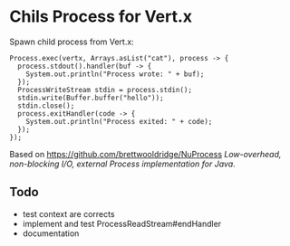 # Chils Process for Vert.x

Spawn child process from Vert.x:

```
Process.exec(vertx, Arrays.asList("cat"), process -> {
  process.stdout().handler(buf -> {
    System.out.println("Process wrote: " + buf);
  });
  ProcessWriteStream stdin = process.stdin();
  stdin.write(Buffer.buffer("hello"));
  stdin.close();
  process.exitHandler(code -> {
    System.out.println("Process exited: " + code);
  });
});
```

Based on https://github.com/brettwooldridge/NuProcess _Low-overhead, non-blocking I/O, external Process implementation for Java_.

## Todo

- test context are corrects
- implement and test ProcessReadStream#endHandler
- documentation
